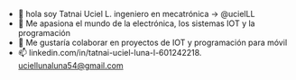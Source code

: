 - 👋 hola soy Tatnai Uciel L. ingeniero en mecatrónica -> @ucielLL
- 👀  Me apasiona el mundo de la electrónica, los sistemas IOT y la programación
- 💞️ Me gustaría colaborar en proyectos de IOT y programación para móvil 
- 📫 linkedin.com/in/tatnai-uciel-luna-l-601242218. 
     uciellunaluna54@gmail.com 



<!---
ucielLL/ucielLL is a ✨ special ✨ repository because its `README.md` (this file) appears on your GitHub profile.
You can click the Preview link to take a look at your changes.
--->

